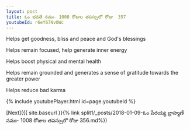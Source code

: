 ```yaml
---
layout: post
title: ఓం భవతే నమః- 1008 రోజుల తపస్సులో రోజు  357
youtubeId: r6eY67NvOWc
---
```

 
 
Helps get goodness, bliss and peace and God's blessings
 
Helps remain focused, help generate inner energy 
 
Helps boost physical and mental health 
 
Helps remain grounded and generates a sense of gratitude towards the greater power 
 
Helps reduce bad karma
 
 
 
 


{% include youtubePlayer.html id=page.youtubeId %}
 
[Next]({{ site.baseurl }}{% link  split1/_posts/2018-01-09-ఓం పేరయ్య బ్రాహ్మణే నమః- 1008 రోజుల తపస్సులో రోజు  356.md%})
 
